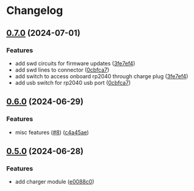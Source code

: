 # Changelog

## [0.7.0](https://github.com/mikesmitty/pdusb/compare/charger-module-v0.6.0...charger-module-v0.7.0) (2024-07-01)


### Features

* add swd circuits for firmware updates ([3fe7ef4](https://github.com/mikesmitty/pdusb/commit/3fe7ef4b14e35cb9b6d7b5f8920c50c7c5d31d5d))
* add swd lines to connector ([0cbfca7](https://github.com/mikesmitty/pdusb/commit/0cbfca78ad04f3e7deddfba9d1997bf1806fe2ab))
* add switch to access onboard rp2040 through charge plug ([3fe7ef4](https://github.com/mikesmitty/pdusb/commit/3fe7ef4b14e35cb9b6d7b5f8920c50c7c5d31d5d))
* add usb switch for rp2040 usb port ([0cbfca7](https://github.com/mikesmitty/pdusb/commit/0cbfca78ad04f3e7deddfba9d1997bf1806fe2ab))

## [0.6.0](https://github.com/mikesmitty/pdusb/compare/charger-module-v0.5.0...charger-module-v0.6.0) (2024-06-29)


### Features

* misc features ([#8](https://github.com/mikesmitty/pdusb/issues/8)) ([c4a45ae](https://github.com/mikesmitty/pdusb/commit/c4a45aea12a5c59c5742778317859835ea6f5bef))

## [0.5.0](https://github.com/mikesmitty/pdusb/compare/charger-module-v0.4.0...charger-module-v0.5.0) (2024-06-28)


### Features

* add charger module ([e0088c0](https://github.com/mikesmitty/pdusb/commit/e0088c0316c7c99f1039f19b1d478e8ac7130546))
